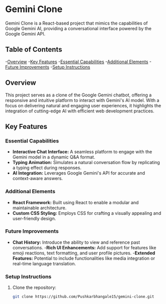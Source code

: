 # Gemini Clone

Gemini Clone is a React-based project that mimics the capabilities of Google Gemini AI, providing a conversational interface powered by the Google Gemini API.

## Table of Contents

-[Overview](#overview)
-[Key Features](#key-Features)
    -[Essential Capabilities](#essential-capabilities)
    -[Additional Elements](#additional-elements)
    -[Future Improvements](#future-improvements)
-[Setup Instructions](#setup-instructions)

## Overview

This project serves as a clone of the Google Gemini chatbot, offering a responsive and intuitive platform to interact with Gemini's AI model. With a focus on delivering natural and engaging user experiences, it highlights the integration of cutting-edge AI with efficient web development practices.

## Key Features

### Essential Capabilities

- **Interactive Chat Interface:** A seamless platform to engage with the Gemini model in a dynamic Q&A format.
- **Typing Animation:** Simulates a natural conversation flow by replicating a typing effect during responses.
- **AI Integration:** Leverages Google Gemini's API for accurate and context-aware answers.

### Additional Elements

- **React Framework:** Built using React to enable a modular and maintainable architecture.
- **Custom CSS Styling:** Employs CSS for crafting a visually appealing and user-friendly design.

### Future Improvements

- **Chat History:** Introduce the ability to view and reference past conversations.
-**Rich UI Enhancements:** Add support for features like emoji reactions, text formatting, and user profile pictures.
-**Extended Features:** Potential to include functionalities like media integration or real-time language translation.

### Setup Instructions

1. Clone the repository:

   ```bash
   git clone https://github.com/Pushkarbhangale15/gemini-clone.git
